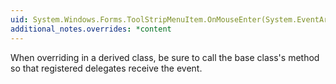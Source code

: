 ```yaml
---
uid: System.Windows.Forms.ToolStripMenuItem.OnMouseEnter(System.EventArgs)
additional_notes.overrides: *content
---
```


<p>When overriding <xref href="System.Windows.Forms.ToolStripMenuItem.OnMouseEnter(System.EventArgs)"></xref> in a derived class, be sure to call the base class's <xref href="System.Windows.Forms.ToolStripMenuItem.OnMouseEnter(System.EventArgs)"></xref> method so that registered delegates receive the event.</p>



